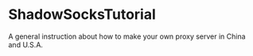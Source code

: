 # ShadowSocksTutorial
A general instruction about how to make your own proxy server in China and U.S.A.
